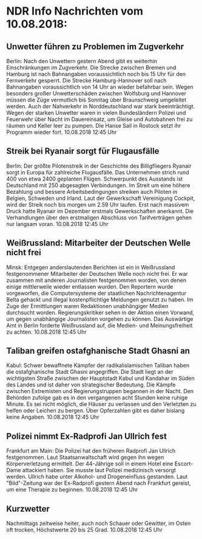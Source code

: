 # NDR Info Nachrichten vom 10.08.2018:


## Unwetter führen zu Problemen im Zugverkehr
Berlin: Nach den Unwettern gestern Abend gibt es weiterhin Einschränkungen im Zugverkehr. Die Strecke zwischen Bremen und Hamburg ist nach Bahnangaben voraussichtlich noch bis 15 Uhr für den Fernverkehr gesperrt. Die Strecke Hamburg-Hannover soll nach Bahnangaben voraussichtlich von 14 Uhr an wieder befahrbar sein. Wegen besonders großer Unwetterschäden zwischen Wolfsburg und Hannover müssen die Züge vermutlich bis Sonntag über Braunschweig umgeleitet werden. Auch der Nahverkehr in Norddeutschland war stark beeinträchtigt. Wegen der starken Unwetter waren in vielen Bundesländern Polizei und Feuerwehr über Nacht im Dauereinsatz, um Gleise und Autobahnen frei zu räumen und Keller leer zu pumpen. Die Hanse Sail in Rostock setzt ihr Programm wieder fort. 10.08.2018 12:45 Uhr 

## Streik bei Ryanair sorgt für Flugausfälle
Berlin: Der größte Pilotenstreik in der Geschichte des Billigfliegers Ryanair sorgt in Europa für zahlreiche Flugausfälle. Das Unternehmen strich rund 400 von etwa 2400 geplanten Flügen. Schwerpunkt des Ausstands ist Deutschland mit 250 abgesagten Verbindungen. Im Streit um eine höhere Bezahlung und bessere Arbeitsbedingungen streiken auch Piloten in Belgien, Schweden und Irland. Laut der Gewerkschaft Vereinigung Cockpit, wird der Streik noch bis morgen um 2.59 Uhr laufen. Erst nach massivem Druck hatte Ryanair im Dezember erstmals Gewerkschaften anerkannt. Die Verhandlungen über den erstmaligen Abschluss von Tarifverträgen gehen nur langsam voran. 10.08.2018 12:45 Uhr 

## Weißrussland: Mitarbeiter der Deutschen Welle nicht frei
Minsk: Entgegen anderslautenden Berichten ist ein in Weißrussland festgenommener Mitarbeiter der Deutschen Welle noch nicht frei. Er war zusammen mit anderen Journalisten festgenommen worden, von denen einige mittlerweile wieder entlassen wurden. Den Reportern wurde vorgeworfen, die Computersysteme der staatlichen Nachrichtenagentur Belta gehackt und illegal kostenpflichtige Meldungen genutzt zu haben. Im Zuge der Ermittlungen waren Redaktionen unabhängiger Medien durchsucht worden. Regierungskritiker sehen in der Aktion einen Vorwand, um gegen unabhängige Journalisten vorgehen zu können. Das Auswärtige Amt in Berlin forderte Weißrussland auf, die Medien- und Meinungsfreiheit zu achten. 10.08.2018 12:45 Uhr 

## Taliban greifen ostafghanische Stadt Ghasni an
Kabul: Schwer bewaffnete Kämpfer der radikalislamischen Taliban haben die ostafghanische Stadt Ghasni angegriffen. Die Stadt liegt an der wichtigsten Straße zwischen der Hauptstadt Kabul und Kandahar im Süden des Landes und ist daher von strategischer Bedeutung. Die Kämpfe zwischen Extremisten und Regierungstruppen begannen in der Nacht. Den Behörden zufolge gab es in den vergangenen acht Stunden keine ruhige Minute. Es sei nicht möglich, die Häuser zu verlassen und den Verletzten zu helfen oder Leichen zu bergen. Über Opferzahlen gibt es daher bislang keine Angaben. 10.08.2018 12:45 Uhr 

## Polizei nimmt Ex-Radprofi Jan Ullrich fest
Frankfurt am Main: Die Polizei hat den früheren Radprofi Jan Ullrich festgenommen. Laut Staatsanwaltschaft wird gegen ihn wegen Körperverletzung ermittelt. Der 44-Jährige soll in einem Hotel eine Escort-Dame attackiert haben. Sie musste laut Polizei medizinisch versorgt werden. Ullrich habe unter Alkohol- und Drogeneinfluss gestanden. Laut "Bild"-Zeitung war der Ex-Radprofi gestern Abend nach Frankfurt gereist, um eine Therapie zu beginnen. 10.08.2018 12:45 Uhr 

## Kurzwetter
Nachmittags zeitweise heiter, auch noch Schauer oder Gewitter, im Osten oft trocken, Höchstwerte 20 bis 25 Grad. 10.08.2018 12:45 Uhr 
